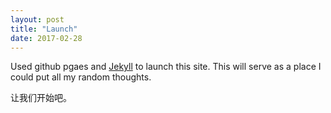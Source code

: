 ```yaml
---
layout: post
title: "Launch"
date: 2017-02-28
---
```


Used github pgaes and [Jekyll](http://jekyllrb.com) to launch this site.
This will serve as a place I could put all my random thoughts.

让我们开始吧。
